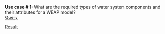 **Use case # 1:** What are the required types of water system components and their attributes for a WEAP model?   
[Query](https://github.com/amabdallah/WaM-DaM/blob/master/Files/Queries/01DataStructures.sql)  

[Result]()  
